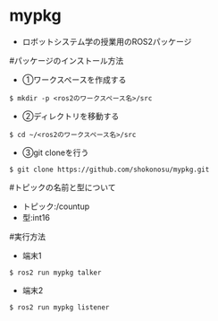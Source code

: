 # mypkg
* ロボットシステム学の授業用のROS2パッケージ

#パッケージのインストール方法
* ①ワークスペースを作成する
```
$ mkdir -p <ros2のワークスペース名>/src
```
* ②ディレクトリを移動する
```
$ cd ~/<ros2のワークスペース名>/src
```
* ③git cloneを行う
```
$ git clone https://github.com/shokonosu/mypkg.git
```

#トピックの名前と型について
* トピック:/countup
* 型:int16

#実行方法
* 端末1
```
$ ros2 run mypkg talker
```
* 端末2
```
$ ros2 run mypkg listener
``` 

